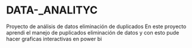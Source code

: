 # DATA-_ANALITYC
Proyecto de análisis de datos eliminación de duplicados
En este proyecto aprendi el manejo de puplicados eliminación de datos y
con esto pude hacer graficas interactivas en power bi 
